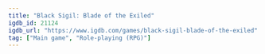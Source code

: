 ```yaml
---
title: "Black Sigil: Blade of the Exiled"
igdb_id: 21124
igdb_url: "https://www.igdb.com/games/black-sigil-blade-of-the-exiled"
tag: ["Main game", "Role-playing (RPG)"]
---
```

